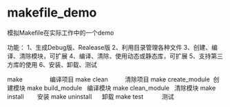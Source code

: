 # makefile_demo
模拟Makefile在实际工作中的一个demo

功能：
1、生成Debug版、Realease版
2、利用目录管理各种文件
3、创建、编译、清除模块，可扩展
4、编译、清除、使用动态或静态库，可扩展
5、支持第三方库的使用
6、安装、卸载、测试

make                编译项目
make clean          清除项目
make create_module  创建模块
make build_module   编译模块
make clean_module   清除模块
make install        安装
make uninstall      卸载
make test           测试
